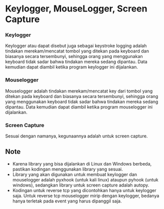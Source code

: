 # Keylogger, MouseLogger, Screen Capture
### Keylogger
Keylogger atau dapat disebut juga sebagai keystroke logging adalah tindakan merekam/mencatat tombol yang ditekan pada keyboard dan biasanya secara tersembunyi, sehingga orang yang menggunakan keyboard tidak sadar bahwa tindakan mereka sedang dipantau. Data kemudian dapat diambil ketika program keylogger ini dijalankan.

### Mouselogger
Mouselogger adalah tindakan merekam/mencatat key dari tombol yang ditekan pada keyboard dan biasanya secara tersembunyi, sehingga orang yang menggunakan keyboard tidak sadar bahwa tindakan mereka sedang dipantau. Data kemudian dapat diambil ketika program mouselogger ini dijalankan.

### Screen Capture
Sesuai dengan namanya, kegunaannya adalah untuk screen capture.


## Note
* Karena library yang bisa dijalankan di Linux dan Windows berbeda, pastikan kodingan menggunakan library yang sesuai.
* Library yang akan digunakan untuk membuat keylogger dan mouselogger adalah pyxhook (untuk kali linux) ataupun pyhook (untuk windows), sedangkan library untuk screen capture adalah autopy.
* Kodingan untuk reverse tcp yang dicontohkan hanya untuk keylogger saja. Untuk reverse tcp mouselogger mirip dengan keylogger, bedanya hanya terletak pada event yang harus dipanggil saja.

